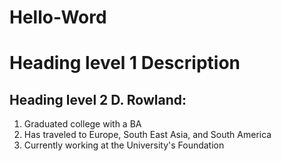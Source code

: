 # Hello-Word
# Heading level 1 Description
## Heading level 2 D. Rowland:
1. Graduated college with a BA
2. Has traveled to Europe, South East Asia, and South America
3. Currently working at the University's Foundation 
